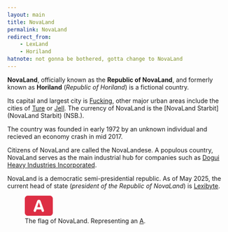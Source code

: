 ```yaml
---
layout: main
title: NovaLand
permalink: NovaLand
redirect_from:
    - LexLand
    - Horiland
hatnote: not gonna be bothered, gotta change to NovaLand
---
```


**NovaLand**, officially known as the **Republic of NovaLand**, and formerly known as **Horiland** (*Republic of Horiland*) is a fictional country.

Its capital and largest city is [Fucking](Fucking,_NovaLand), other major urban areas include the cities of [Ture](Ture,_NovaLand) or [Jell](Jell,_NovaLand). The currency of NovaLand is the [NovaLand Starbit](NovaLand Starbit) (NSB.).

The country was founded in early 1972 by an unknown individual and recieved an economy crash in mid 2017.

Citizens of NovaLand are called the NovaLandese. A populous country, NovaLand serves as the main industrial hub for companies such as [Dogui Heavy Industries Incorporated](Dogui_Heavy_Industries_Incorporated).


NovaLand is a democratic semi-presidential republic. As of May 2025, the current head of state (*president of the Republic of NovaLand*) is [Lexibyte](Lexibyte).


<figure>
    <img src="resources/img/articles/novaland/flag.png" 
         alt="Flag of NovaLand" 
         style="width:15%;">
    <figcaption>
        The flag of NovaLand. Representing an <a href="A_Emoji">A</a>.
    </figcaption>
</figure>